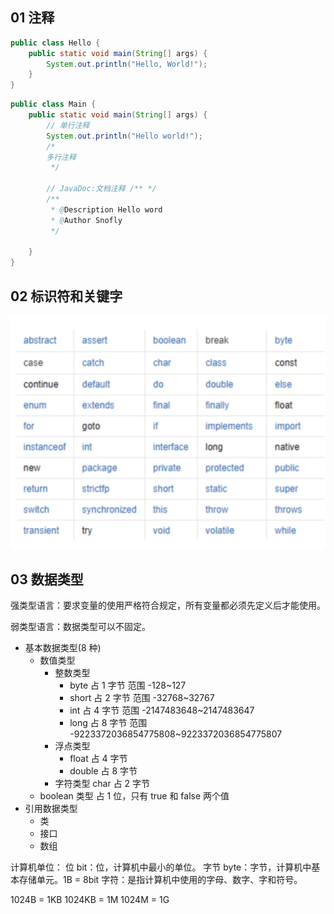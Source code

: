 ## 01 注释

```Java
public class Hello {
    public static void main(String[] args) {
        System.out.println("Hello, World!");
    }
}
```

```Java
public class Main {
    public static void main(String[] args) {
        // 单行注释
        System.out.println("Hello world!");
        /*
        多行注释
         */

        // JavaDoc:文档注释 /** */
        /**
         * @Description Hello word
         * @Author Snofly
         */

    }
}
```

## 02 标识符和关键字

![alt text](imgs/basic-02-key.png)

## 03 数据类型

强类型语言：要求变量的使用严格符合规定，所有变量都必须先定义后才能使用。

弱类型语言：数据类型可以不固定。

- 基本数据类型(8 种)
  - 数值类型
    - 整数类型
      - byte 占 1 字节 范围 -128~127
      - short 占 2 字节 范围 -32768~32767
      - int 占 4 字节 范围 -2147483648~2147483647
      - long 占 8 字节 范围 -9223372036854775808~9223372036854775807
    - 浮点类型
      - float 占 4 字节
      - double 占 8 字节
    - 字符类型 char 占 2 字节
  - boolean 类型 占 1 位，只有 true 和 false 两个值
- 引用数据类型
  - 类
  - 接口
  - 数组

计算机单位：
位 bit：位，计算机中最小的单位。
字节 byte：字节，计算机中基本存储单元。1B = 8bit
字符：是指计算机中使用的字母、数字、字和符号。

1024B = 1KB
1024KB = 1M
1024M = 1G
